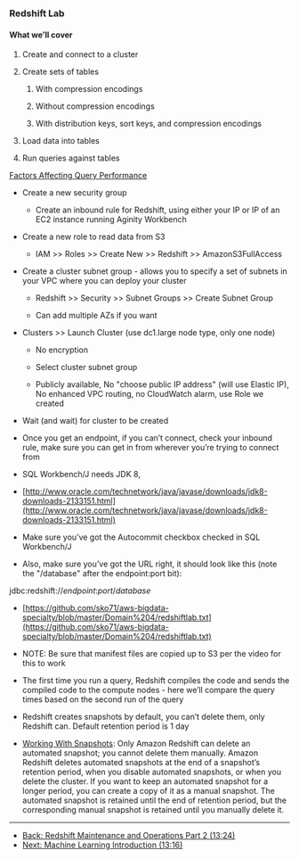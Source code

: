 ### Redshift Lab

#### What we’ll cover

1. Create and connect to a cluster

2. Create sets of tables

    1. With compression encodings

    2. Without compression encodings

    3. With distribution keys, sort keys, and compression encodings

3. Load data into tables

4. Run queries against tables

[Factors Affecting Query Performance](http://docs.aws.amazon.com/redshift/latest/dg/c-query-performance.html)

* Create a new security group 

    * Create an inbound rule for Redshift, using either your IP or IP of an EC2 instance running Aginity Workbench

* Create a new role to read data from S3

    * IAM >> Roles >> Create New >> Redshift >> AmazonS3FullAccess

* Create a cluster subnet group - allows you to specify a set of subnets in your VPC where you can deploy your cluster

    * Redshift >> Security >> Subnet Groups >> Create	Subnet Group

    * Can add multiple AZs if you want

* Clusters >> Launch Cluster (use dc1.large node type, only one node)

    * No encryption

    * Select cluster subnet group

    * Publicly available, No "choose public IP address" (will use Elastic IP), No enhanced VPC routing, no CloudWatch alarm, use Role we created

* Wait (and wait) for cluster to be created

* Once you get an endpoint, if you can’t connect, check your inbound rule, make sure you can get in from wherever you’re trying to connect from

* SQL Workbench/J needs JDK 8, 

* [http://www.oracle.com/technetwork/java/javase/downloads/jdk8-downloads-2133151.html](http://www.oracle.com/technetwork/java/javase/downloads/jdk8-downloads-2133151.html)

* Make sure you’ve got the Autocommit checkbox checked in SQL Workbench/J

* Also, make sure you’ve got the URL right, it should look like this (note the "/database" after the endpoint:port bit):

jdbc:redshift://*endpoint*:*port*/*database*

* [https://github.com/sko71/aws-bigdata-specialty/blob/master/Domain%204/redshiftlab.txt](https://github.com/sko71/aws-bigdata-specialty/blob/master/Domain%204/redshiftlab.txt)

* NOTE:  Be sure that manifest files are copied up to S3 per the video for this to work

* The first time you run a query, Redshift compiles the code and sends the compiled code to the compute nodes - here we’ll compare the query times based on the second run of the query

* Redshift creates snapshots by default, you can’t delete them, only Redshift can.  Default retention period is 1 day

* [Working With Snapshots](http://docs.aws.amazon.com/redshift/latest/mgmt/working-with-snapshots.html): Only Amazon Redshift can delete an automated snapshot; you cannot delete them manually. Amazon Redshift deletes automated snapshots at the end of a snapshot’s retention period, when you disable automated snapshots, or when you delete the cluster. If you want to keep an automated snapshot for a longer period, you can create a copy of it as a manual snapshot. The automated snapshot is retained until the end of retention period, but the corresponding manual snapshot is retained until you manually delete it.

---


* [Back: Redshift Maintenance and Operations Part 2 (13:24)](Redshift_Maintenance_and_Operations_Part_2.md)
* [Next: Machine Learning Introduction (13:16)](Machine_Learning_Introduction.md)
